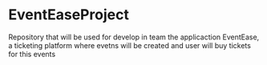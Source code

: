 # EventEaseProject
Repository that will be used for develop in team the applicaction EventEase, a ticketing platform where evetns will be created and user will buy tickets for this events 
